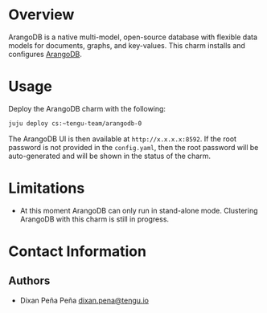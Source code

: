 # Overview

ArangoDB is a native multi-model, open-source database with flexible
data models for documents, graphs, and key-values. This charm installs and 
configures [ArangoDB](https://arangodb.com/).

# Usage

Deploy the ArangoDB charm with the following:

```bash
juju deploy cs:~tengu-team/arangodb-0
```
The ArangoDB UI is then available at `http://x.x.x.x:8592`. If the root password is not provided in the `config.yaml`, then the root password will be auto-generated and will be shown in the status of the charm.

# Limitations
- At this moment ArangoDB can only run in stand-alone mode. Clustering ArangoDB with this charm is still in progress.

# Contact Information


## Authors

 - Dixan Peña Peña <dixan.pena@tengu.io>
